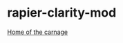 # rapier-clarity-mod
[Home of the carnage](https://www.xbmc4xbox.org.uk/forum/viewtopic.php?f=15&t=788)
